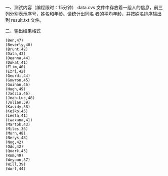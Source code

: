 一、测试内容（编程限时：15分钟）
data.cvs 文件中存放着一组人的信息，前三列分别表示序号，姓名和年龄。请统计出同名
者的平均年龄，并按姓名排序输出到 result.txt 文件。

二、输出结果格式

```
(Ben,47)
(Beverly,40)
(Brunt,42)
(Data,43)
(Deanna,44)
(Dukat,41)
(Elim,40)
(Ezri,42)
(Geordi,44)
(Gowron,45)
(Guinan,46)
(Hugh,49)
(Jadzia,46)
(Jean-Luc,48)
(Julian,39)
(Kasidy,38)
(Keiko,45)
(Leeta,41)
(Lwaxana,41)
(Martok,43)
(Miles,36)
(Morn,48)
(Nerys,48)
(Nog,42)
(Odo,42)
(Quark,43)
(Rom,49)
(Weyoun,37)
(Will,39)
(Worf,44)
```


